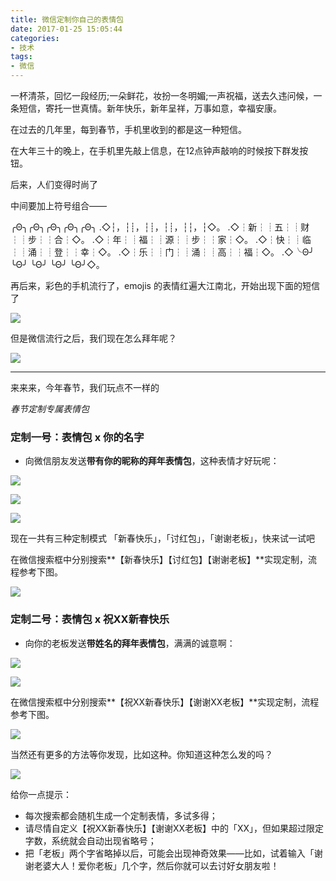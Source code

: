 ```yaml
---
title: 微信定制你自己的表情包
date: 2017-01-25 15:05:44
categories:
- 技术
tags:
- 微信
---
```


一杯清茶，回忆一段经历;一朵鲜花，妆扮一冬明媚;一声祝福，送去久违问候，一条短信，寄托一世真情。新年快乐，新年呈祥，万事如意，幸福安康。

在过去的几年里，每到春节，手机里收到的都是这一种短信。

在大年三十的晚上，在手机里先敲上信息，在12点钟声敲响的时候按下群发按钮。

后来，人们变得时尚了

中间要加上符号组合——

╭Θ╮╭Θ╮╭Θ╮╭Θ╮╭Θ╮ 
.◇┆，┆┊，┆┊，┆┊，┆┆，┆◇。 
.◇┆新┆┊五┆┊财┆┊步┆┆合┆◇。 
.◇┆年┆┊福┆┊源┆┊步┆┆家┆◇。 
.◇┆快┆┊临┆┊涌┆┊登┆┆幸┆◇。 
.◇┆乐┆┊门┆┊涌┆┊高┆┆福┆◇。 
.◇╰Θ╯ ╰Θ╯ ╰Θ╯ ╰Θ╯ ╰Θ╯◇。 

再后来，彩色的手机流行了，emojis 的表情红遍大江南北，开始出现下面的短信了

![](http://pics.naaln.com/blog/2019-01-14-032226.jpg-basicBlog)

但是微信流行之后，我们现在怎么拜年呢？

![](http://pics.naaln.com/blog/2019-01-14-032227.jpg-basicBlog)

---

来来来，今年春节，我们玩点不一样的

*春节定制专属表情包*

### 定制一号：表情包 x 你的名字

* 向微信朋友发送**带有你的昵称的拜年表情包**，这种表情才好玩呢：

![](http://pics.naaln.com/blog/2019-01-14-032228.gif-basicBlog)

![](http://pics.naaln.com/blog/2019-01-14-032230.gif-basicBlog)

![](http://pics.naaln.com/blog/2019-01-14-32231.gif-basicBlog)

现在一共有三种定制模式 「新春快乐」，「讨红包」，「谢谢老板」，快来试一试吧

在微信搜索框中分别搜索**【新春快乐】【讨红包】【谢谢老板】**实现定制，流程参考下图。

![](http://pics.naaln.com/blog/2019-01-14-032231.gif-basicBlog)

### 定制二号：表情包 x 祝XX新春快乐

* 向你的老板发送**带姓名的拜年表情包**，满满的诚意啊：

![](http://pics.naaln.com/blog/2019-01-14-032232.gif-basicBlog)

 ![](http://pics.naaln.com/blog/2019-01-14-032233.gif-basicBlog)

在微信搜索框中分别搜索**【祝XX新春快乐】【谢谢XX老板】**实现定制，流程参考下图。

![](http://pics.naaln.com/blog/2019-01-14-032234.gif-basicBlog)

当然还有更多的方法等你发现，比如这种。你知道这种怎么发的吗？

![](http://pics.naaln.com/blog/2019-01-14-032235.gif-basicBlog)

给你一点提示：

* 每次搜索都会随机生成一个定制表情，多试多得；
* 请尽情自定义【祝XX新春快乐】【谢谢XX老板】中的「XX」，但如果超过限定字数，系统就会自动出现省略号；
* 把「老板」两个字省略掉以后，可能会出现神奇效果——比如，试着输入「谢谢老婆大人！爱你老板」几个字，然后你就可以去讨好女朋友啦！

